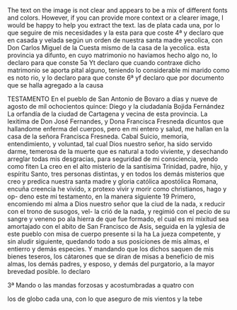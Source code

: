 The text on the image is not clear and appears to be a mix of different fonts and colors. However, if you can provide more context or a clearer image, I would be happy to help you extract the text.
las de plata cada una, por lo que seguire de mis necesidades y la esta para que coste
4ª y declaro que en casada y velada según un orden de nuestra santa madre yecolica, con Don Carlos Miguel de la Cuesta mismo de la casa de la yecolica.
esta provincia ya difunto, en cuyo matrimonio no haviamos hecho algo
no, lo declaro para que conste
5a
Yt declaro que cuando contraxe dicho matrimonio se aporta
pital alguno, teniendo lo considerable mi marido como es noto
rio, y lo declaro para que conste
6ª yf declaro que por documento que se halla agregado a la causa

TESTAMENTO
En el pueblo de San Antonio de Bovaro a días y nueve de agosto de mil ochocientos quince: Diego y la ciudadanía Bojida Fernández
La orfandía de la ciudad de Cartagena y vecina de esta provincia. La lexitima de Don José Fernandes, y Dona Francisca Fresneda dicuntos que hallandome enferma del cuerpos, pero en mi entero y salud, me hallan en la casa de la señora Francisca Fresneda.
Cabal Suicio, memoria, entendimiento, y voluntad, tal cual Dios nuestro señor, ha sido servido darme, temerosa de la muerte que es natural a todo viviente, y desechando arreglar todas mis desgracias, para seguridad de mi consciencia, yendo como fiten
La creo en el alto misterio de la santísima Trinidad, padre, hijo, y espíritu Santo, tres personas distintas, y en todos los demás misterios que creo y predica nuestra santa madre y gloria católica apostólica Romana, encuña creencia
he vivido, x protexo vivir y morir como christianos, hago y op- deno este mi testamento, en la manera siguiente 19 Primero, encomiendo mi alma a Dios nuestro señor que la ciud de la nada, x reducir con el trono de susogos, vel-
la crió de la nada, y regimió con el pecio de su sangre y veneno po ala hierra de que fue formado, el cual es mi mixitud sea amortajado con el abito de San Francisco de Asis, seguida en la yglesia de este pueblo con misa de cuerpo presente si la ha
La jueza competente, y sin aludir siguiente, quedando todo a sus posiciones de mis almas, el entierro y demás especies. Y mandando que los dichos saquen de mis bienes teseros, los cátarones que se diran de misas a beneficio de mis almas, los demás
padres, y esposo, y demás del purgatorio, a la mayor brevedad posible. lo declaro

3ª Mando o las mandas forzosas y acostumbradas a quatro con

los de globo cada una, con lo que aseguro de mis vientos y la tebe